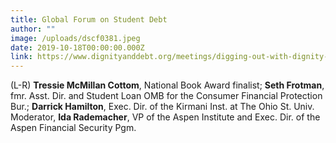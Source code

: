 ```yaml
---
title: Global Forum on Student Debt
author: ""
image: /uploads/dscf0381.jpeg
date: 2019-10-18T00:00:00.000Z
link: https://www.dignityanddebt.org/meetings/digging-out-with-dignity-solving-the-student-loan-crisis-and-honoring-meaning-at-the-margins/
---
```

(L-R) **Tressie McMillan Cottom**, National Book Award finalist; **Seth Frotman**, fmr. Asst. Dir. and Student Loan OMB for the Consumer Financial Protection Bur.; **Darrick Hamilton**, Exec. Dir. of the Kirmani Inst. at The Ohio St. Univ. Moderator, **Ida Rademacher**, VP of the Aspen Institute and Exec. Dir. of the Aspen Financial Security Pgm.